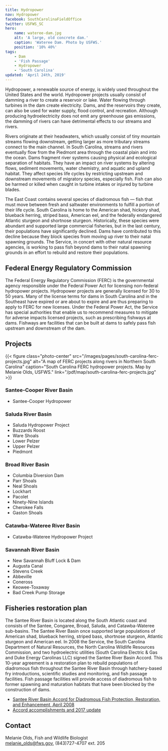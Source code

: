 ```yaml
---
title: Hydropower
nav: Hydropower
facebook: SouthCarolinaFieldOffice
twitter: USFWS_SC
hero:
    name: wateree-dam.jpg
    alt: 'A large, old concrete dam.'
    caption: 'Wateree Dam. Photo by USFWS.'
    position: '10% 40%'
tags:
    - Dam
    - 'Fish Passage'
    - Hydropower
    - 'South Carolina'
updated: 'April 24th, 2019'
---
```


Hydropower, a renewable source of energy, is widely used throughout the United States and the world. Hydropower projects usually consist of damming a river to create a reservoir or lake. Water flowing through turbines in the dam create electricity. Dams, and the reservoirs they create, can also be used for water supply, flood control, and recreation. Although producing hydroelectricity does not emit any greenhouse gas emissions, the damming of rivers can have detrimental effects to our streams and rivers.

Rivers originate at their headwaters, which usually consist of tiny mountain streams flowing downstream, getting larger as more tributary streams connect to the main channel. In South Carolina, streams and rivers eventually flow from the Piedmont area through the coastal plain and into the ocean. Dams fragment river systems causing physical and ecological separation of habitats. They have an impact on river systems by altering flows, sediment movements, water chemistry, and aquatic and upland habitat. They affect species life cycles by restricting upstream and downstream movements of migratory species, especially fish. Fish can also be harmed or killed when caught in turbine intakes or injured by turbine blades.

The East Coast contains several species of diadromous fish &mdash; fish that must move between fresh and saltwater environments to fulfill a portion of their life cycle. South Carolina is home to the American shad, hickory shad, blueback herring, striped bass, American eel, and the federally endangered Atlantic sturgeon and shortnose sturgeon. Historically, these species were abundant and supported large commercial fisheries, but in the last century, their populations have significantly declined. Dams have contributed to this decline because they block species from moving up river to their natal spawning grounds. The Service, in concert with other natural resource agencies, is working to pass fish beyond dams to their natal spawning grounds in an effort to rebuild and restore their populations.

## Federal Energy Regulatory Commission

The Federal Energy Regulatory Commission (FERC) is the governmental agency responsible under the Federal Power Act for licensing non-federal hydropower projects. Hydropower projects are generally licensed for 30 to 50 years. Many of the license terms for dams in South Carolina and in the Southeast have expired or are about to expire and are thus preparing to apply to FERC for new licenses. Under the Federal Power Act, the Service has special authorities that enable us to recommend measures to mitigate for adverse impacts licensed projects, such as prescribing fishways at dams. Fishways are facilities that can be built at dams to safely pass fish upstream and downstream of the dam.

## Projects

{{< figure class="photo-center" src="/images/pages/south-carolina-ferc-projects.jpg" alt="A map of FERC projects along rivers in Northern South Carolina" caption="South Carolina FERC hydropower projects. Map by Melanie Olds, USFWS." link="/pdf/map/south-carolina-ferc-projects.jpg" >}}

### Santee-Cooper River Basin

- Santee-Cooper Hydropower
 
### Saluda River Basin

- Saluda Hydropower Project
- Buzzards Roost
- Ware Shoals
- Lower Pelzer
- Upper Pelzer
- Piedmont
 
### Broad River Basin

- Columbia Diversion Dam
- Parr Shoals
- Neal Shoals
- Lockhart
- Pacolet
- Ninety-Nine Islands
- Cherokee Falls
- Gaston Shoals
 
### Catawba-Wateree River Basin

- Catawba-Wateree Hydropower Project
 
### Savannah River Basin

- New Savannah Bluff Lock & Dam
- Augusta Canal
- Stevens Creek
- Abbeville
- Coneross
- Keowee-Toxaway
- Bad Creek Pump Storage

## Fisheries restoration plan

The Santee River Basin is located along the South Atlantic coast and consists of the Santee, Congaree, Broad, Saluda, and Catawba-Wateree sub-basins. The Santee River Basin once supported large populations of American shad, blueback herring, striped bass, shortnose sturgeon, Atlantic sturgeon and American eel. In 2008 the Service, the South Carolina Department of Natural Resources, the North Carolina Wildlife Resources Commission, and two hydroelectric utilities (South Carolina Electric & Gas and Duke Energy Carolinas LLC) signed the Santee River Basin Accord. This 10-year agreement is a restoration plan to rebuild populations of diadromous fish throughout the Santee River Basin through hatchery-based fry introductions, scientific studies and monitoring, and fish passage facilities. Fish passage facilities will provide access of diadromous fish to former spawning and maturation habitats that have been blocked by the construction of dams.

- [Santee River Basin Accord for Diadromous Fish Protection, Restoration, and Enhancement, April 2008](/pdf/agreement/santee-river-basin-accord.pdf)
- [Accord accomplishments and 2017 update](http://dnr.sc.gov/fish/diadromous)

## Contact

Melanie Olds, Fish and Wildlife Biologist  
[melanie_olds@fws.gov](mailto:melanie_olds@fws.gov), (843)727-4707 ext. 205
